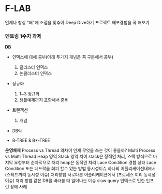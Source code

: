 # F-LAB
언제나 항상 "왜"에 초점을 맞추어 Deep Dive하기
프로젝트 배포경험을 꼭 해보기

### 멘토링 1주차 과제
**DB**
- 인덱스에 대해 공부(아래 두가지 개념은 꼭 구분해서 공부)
  1. 클러스터 인덱스
  2. 논클러스터 인덱스

- 정규화
  1. 1~3 정규화
  2. 샘플예제까지 포함해서 준비

- 트랜잭션
  1. 개념

- DB락
- B-TREE & B*-TREE

**운영체제**
Process vs Thread 의차이
언제 무엇을 쓰는 것이 좋을까?
Multi Process vs Multi Thread
Heap 영역 Stack 영역 차이
stack은 정적인 처리, 스택 방식으로 마지막 요청부터 순차적으로 처리
heap은 동적인 처리
Lace Condition 경합 상태
Lace Condition 또는 데드락을 회피 할수 있는 방법
동시성이슈
하나의 어플리케이션내에서 (스레드끼리 동시성 이슈) 처리방법
서로다른 어플리케이션에서 (프로세스 끼리 동시성 이슈) 처리 방법
같은 DB를 바라볼 때 일어나는 이슈
slow query 인덱스로 인한 인프런 장애 사례
